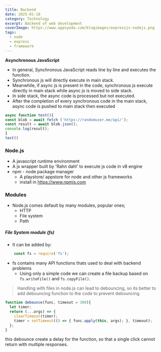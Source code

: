 ```yaml
---
title: Backend
date: 2025-01-10
category: Technology
excerpt: Backend of web development
coverImage: https://www.appsyoda.com/blogimages/expressjs-nodejs.png
tags:
  - node
  - express
  - framework
---
```

**Asynchronous JavaScript**
- In general, Synchronous JavaScript reads line by line and executes the function. 
- Synchronous js will directly execute in main stack. 
- Meanwhile, if async js is present in the code, synchronous js execute directly in main stack while async js is moved to side stack.
- In side stack, the async code is processed but not executed.
- After the completion of every synchronous code in the main stack, async code is pushed to main stack then executed 

```javascript
async function test(){
const blob = await fetch ('https://randomuser.me/api/');
const result = await blob.json();
console.log(result);
}
test()

```

### Node.js 
- A javascript runtime environment
- A js wrapper built by 'Rahn dahl' to execute js code in v8 engine
- npm - node package manager 
	- A playstore/ appstore for node and other js frameworks
	- install in https://www.npmjs.com

### Modules
- Node.js comes default by many modules, popular ones;
	- HTTP
	- File system
	-  Path
##### File System module (fs)
- It can be added by:
```javascript
	const fs = require('fs');
```
- fs contains many API functions thats used to deal with backend problems
	- Using only a simple code we can create a file backup based on `fs.writeFile()` and `fs.copyFile()`.
> Handling with files in node.js can lead to debouncing, so its better to add debouncing function to the code to prevent debouncing 

```js
function debounce(func, timeout = 300){
  let timer;
  return (...args) => {
    clearTimeout(timer);
    timer = setTimeout(() => { func.apply(this, args); }, timeout);
  };
}
```
this debounce create a delay for the function, so that a single click cannot return with multiple responses. 
